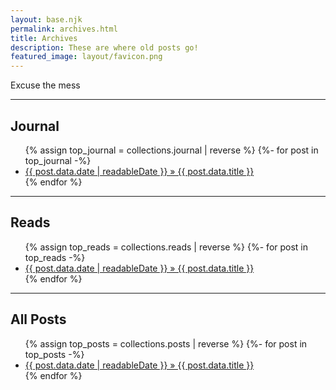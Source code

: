 ```yaml
---
layout: base.njk
permalink: archives.html
title: Archives
description: These are where old posts go!
featured_image: layout/favicon.png
---
```

Excuse the mess

---

## Journal

<!--This next part shows all of your posts tagged "journal" in reverse chronological order-->

<ul class="none">
{% assign top_journal = collections.journal | reverse %}
{%- for post in top_journal -%}
  <li><a href="{{ post.data.permalink }}">{{ post.data.date | readableDate }} » {{ post.data.title }}</a></li>
{% endfor %}
</ul>

---

## Reads

<!--This next part shows all of your posts tagged "reads" in reverse chronological order-->

<ul class="none">
{% assign top_reads = collections.reads | reverse %}
{%- for post in top_reads -%}
  <li><a href="{{ post.data.permalink }}">{{ post.data.date | readableDate }} » {{ post.data.title }}</a></li>
{% endfor %}
</ul>

---

## All Posts

<!--This next part shows all of your posts tagged "posts" in reverse chronological order-->

<ul class="none">
{% assign top_posts = collections.posts | reverse %}
{%- for post in top_posts -%}
  <li><a href="{{ post.data.permalink }}">{{ post.data.date | readableDate }} » {{ post.data.title }}</a></li>
{% endfor %}
</ul>